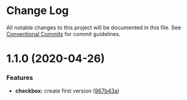 # Change Log

All notable changes to this project will be documented in this file.
See [Conventional Commits](https://conventionalcommits.org) for commit guidelines.

# 1.1.0 (2020-04-26)


### Features

* **checkbox:** create first version ([967b43a](https://github.com/carlosmmdiaz/cmmd-web/commit/967b43ac4e665abed67af19b01034af1a5f558ef))
